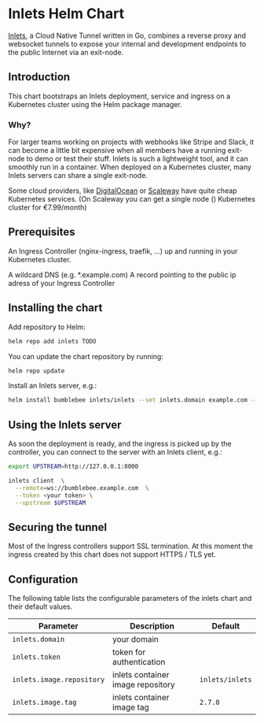 # Inlets Helm Chart

[Inlets](https://github.com/inlets/inlets), a Cloud Native Tunnel written in Go, combines a reverse proxy and websocket tunnels to expose your internal and development endpoints to the public Internet via an exit-node.

## Introduction

This chart bootstraps an Inlets deployment, service and ingress on a Kubernetes cluster using the Helm package manager.

### Why?

For larger teams working on projects with webhooks like Stripe and Slack, it can become a little bit expensive when all members have a running exit-node to demo or test their stuff. Inlets is such a lightweight tool, and it can smoothly run in a container. When deployed on a Kubernetes cluster, many Inlets servers can share a single exit-node.

Some cloud providers, like [DigitalOcean](https://www.digitalocean.com/products/kubernetes/) or [Scaleway](https://www.scaleway.com/en/kubernetes-kapsule/) have quite cheap Kubernetes services. (On Scaleway you can get a single node () Kubernetes cluster for €7.99/month)

## Prerequisites

An Ingress Controller (nginx-ingress, traefik, ...) up and running in your Kubernetes cluster.

A wildcard DNS (e.g. *.example.com) A record pointing to the public ip adress of your Ingress Controller

## Installing the chart

Add repository to Helm:

```bash
helm repo add inlets TODO
```

You can update the chart repository by running:

```bash
helm repo update
```

Install an Inlets server, e.g.:

```bash
helm install bumblebee inlets/inlets --set inlets.domain example.com --set inlets.token=<your token>
```

## Using the Inlets server

As soon the deployment is ready, and the ingress is picked up by the controller, you can connect to the server with an Inlets client, e.g.:

```bash
export UPSTREAM=http://127.0.0.1:8000

inlets client  \
  --remote=ws://bumblebee.example.com  \
  --token <your token> \
  --upstream $UPSTREAM
```

## Securing the tunnel

Most of the Ingress controllers support SSL termination. At this moment the ingress created by this chart does not support HTTPS / TLS yet.

## Configuration

The following table lists the configurable parameters of the inlets chart and their default values.

Parameter | Description | Default
--- | --- | ---
`inlets.domain` | your domain | 
`inlets.token` | token for authentication | 
`inlets.image.repository` | inlets container image repository | `inlets/inlets`
`inlets.image.tag` | inlets container image tag | `2.7.0`